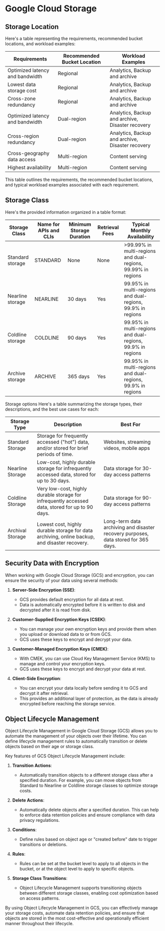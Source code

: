 # Google Cloud Storage

## Storage Location
Here's a table representing the requirements, recommended bucket locations, and workload examples:

| Requirements                          | Recommended Bucket Location | Workload Examples                           |
|---------------------------------------|------------------------------|---------------------------------------------|
| Optimized latency and bandwidth       | Regional                     | Analytics, Backup and archive               |
| Lowest data storage cost              | Regional                     | Analytics, Backup and archive               |
| Cross-zone redundancy                 | Regional                     | Analytics, Backup and archive               |
| Optimized latency and bandwidth       | Dual-region                  | Analytics, Backup and archive, Disaster recovery |
| Cross-region redundancy                | Dual-region                  | Analytics, Backup and archive, Disaster recovery |
| Cross-geography data access           | Multi-region                 | Content serving                              |
| Highest availability                  | Multi-region                 | Content serving                              |

This table outlines the requirements, the recommended bucket locations, and typical workload examples associated with each requirement.
## Storage Class
Here's the provided information organized in a table format:

| Storage Class   | Name for APIs and CLIs | Minimum Storage Duration | Retrieval Fees | Typical Monthly Availability |
|-----------------|-------------------------|--------------------------|-----------------|------------------------------|
| Standard storage | STANDARD | None | None | >99.99% in multi-regions and dual-regions, 99.99% in regions |
| Nearline storage | NEARLINE | 30 days | Yes | 99.95% in multi-regions and dual-regions, 99.9% in regions |
| Coldline storage | COLDLINE | 90 days | Yes | 99.95% in multi-regions and dual-regions, 99.9% in regions |
| Archive storage | ARCHIVE | 365 days | Yes | 99.95% in multi-regions and dual-regions, 99.9% in regions |
Storage options
Here's a table summarizing the storage types, their descriptions, and the best use cases for each:

| Storage Type       | Description                                                                                   | Best For                                    |
|--------------------|-----------------------------------------------------------------------------------------------|---------------------------------------------|
| Standard Storage   | Storage for frequently accessed ("hot") data, and/or stored for brief periods of time.        | Websites, streaming videos, mobile apps     |
| Nearline Storage   | Low-cost, highly durable storage for infrequently accessed data, stored for up to 30 days.    | Data storage for 30-day access patterns     |
| Coldline Storage   | Very low-cost, highly durable storage for infrequently accessed data, stored for up to 90 days. | Data storage for 90-day access patterns     |
| Archival Storage   | Lowest cost, highly durable storage for data archiving, online backup, and disaster recovery. | Long-term data archiving and disaster recovery purposes, data stored for 365 days. |

## Security Data with Encryption
When working with Google Cloud Storage (GCS) and encryption, you can ensure the security of your data using several methods:

1. **Server-Side Encryption (SSE)**:
   - GCS provides default encryption for all data at rest.
   - Data is automatically encrypted before it is written to disk and decrypted after it is read from disk.

2. **Customer-Supplied Encryption Keys (CSEK)**:
   - You can manage your own encryption keys and provide them when you upload or download data to or from GCS.
   - GCS uses these keys to encrypt and decrypt your data.

3. **Customer-Managed Encryption Keys (CMEK)**:
   - With CMEK, you can use Cloud Key Management Service (KMS) to manage and control your encryption keys.
   - GCS uses these keys to encrypt and decrypt your data at rest.

4. **Client-Side Encryption**:
   - You can encrypt your data locally before sending it to GCS and decrypt it after retrieval.
   - This provides an additional layer of protection, as the data is already encrypted before reaching the storage service.

## Object Lifecycle Management
Object Lifecycle Management in Google Cloud Storage (GCS) allows you to automate the management of your objects over their lifetime. You can define lifecycle management rules to automatically transition or delete objects based on their age or storage class.

Key features of GCS Object Lifecycle Management include:

1. **Transition Actions**:
   - Automatically transition objects to a different storage class after a specified duration. For example, you can move objects from Standard to Nearline or Coldline storage classes to optimize storage costs.

2. **Delete Actions**:
   - Automatically delete objects after a specified duration. This can help to enforce data retention policies and ensure compliance with data privacy regulations.

3. **Conditions**:
   - Define rules based on object age or "created before" date to trigger transitions or deletions.

4. **Rules**:
   - Rules can be set at the bucket level to apply to all objects in the bucket, or at the object level to apply to specific objects.

5. **Storage Class Transitions**:
   - Object Lifecycle Management supports transitioning objects between different storage classes, enabling cost optimization based on access patterns.

By using Object Lifecycle Management in GCS, you can effectively manage your storage costs, automate data retention policies, and ensure that objects are stored in the most cost-effective and operationally efficient manner throughout their lifecycle.